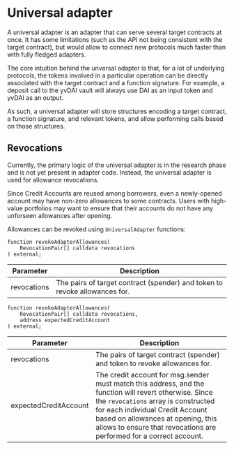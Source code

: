 # Universal adapter

A universal adapter is an adapter that can serve several target contracts at once. It has some limitations (such as the API not being consistent with the target contract), but would allow to connect new protocols much faster than with fully fledged adapters.

The core intuition behind the unversal adapter is that, for a lot of underlying protocols, the tokens involved in a particular operation can be directly associated with the target contract and a function signature. For example, a deposit call to the yvDAI vault will always use DAI as an input token and yvDAI as an output.

As such, a universal adapter will store structures encoding a target contract, a function signature, and relevant tokens, and allow performing calls based on those structures.

## Revocations

Currently, the primary logic of the universal adapter is in the research phase and is not yet present in adapter code. Instead, the universal adapter is used for allowance revocations.

Since Credit Accounts are reused among borrowers, even a newly-opened account may have non-zero allowances to some contracts. Users with high-value portfolios may want to ensure that their accounts do not have any unforseen allowances after opening.

Allowances can be revoked using `UniversalAdapter` functions:

```=solidity
function revokeAdapterAllowances(
    RevocationPair[] calldata revocations
) external;
```

| Parameter      | Description                                                                          |
| -------------- | -------------------------------------------------------------------------------------|
| revocations | The pairs of target contract (spender) and token to revoke allowances for.                                                         |

```=solidity
function revokeAdapterAllowances(
    RevocationPair[] calldata revocations,
    address expectedCreditAccount
) external;
```

| Parameter      | Description                                                                          |
| -------------- | -------------------------------------------------------------------------------------|
| revocations | The pairs of target contract (spender) and token to revoke allowances for.                                                         |
| expectedCreditAccount | The credit account for msg.sender must match this address, and the function will revert otherwise. Since the `revocations` array is constructed for each individual Credit Account based on allowances at opening, this allows to ensure that revocations are performed for a correct account.                                                         |
